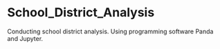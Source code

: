 # School_District_Analysis
Conducting school district analysis. Using programming software Panda and Jupyter.
